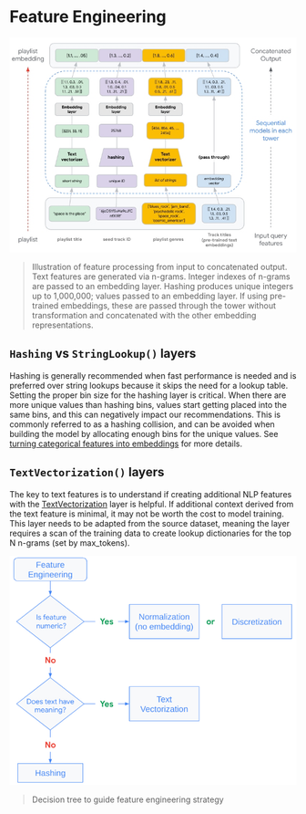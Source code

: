 # Feature Engineering

![alt text](https://github.com/jswortz/spotify_mpd_two_tower/blob/main/img/2tower-feature-processing-f12.jpg)
> Illustration of feature processing from input to concatenated output. Text features are generated via n-grams. Integer indexes of n-grams are passed to an embedding layer. Hashing produces unique integers up to 1,000,000; values passed to an embedding layer. If using pre-trained embeddings, these are passed through the tower without transformation and concatenated with the other embedding representations.

## `Hashing` vs `StringLookup()` layers
Hashing is generally recommended when fast performance is needed and is preferred over string lookups because it skips the need for a lookup table. Setting the proper bin size for the hashing layer is critical. When there are more unique values than hashing bins, values start getting placed into the same bins, and this can negatively impact our recommendations. This is commonly referred to as a hashing collision, and can be avoided when building the model by allocating enough bins for the unique values. See [turning categorical features into embeddings](https://www.tensorflow.org/recommenders/examples/featurization#turning_categorical_features_into_embeddings) for more details. 

## `TextVectorization()` layers
The key to text features is to understand if creating additional NLP features with the [TextVectorization](https://www.tensorflow.org/api_docs/python/tf/keras/layers/TextVectorization) layer is helpful. If additional context derived from the text feature is minimal, it may not be worth the cost to model training. This layer needs to be adapted from the source dataset, meaning the layer requires a scan of the training data to create lookup dictionaries for the top N n-grams (set by max_tokens). 

![alt text](https://github.com/jswortz/spotify_mpd_two_tower/blob/main/img/feat-engineering-decision-tree-f13.jpg)
> Decision tree to guide feature engineering strategy